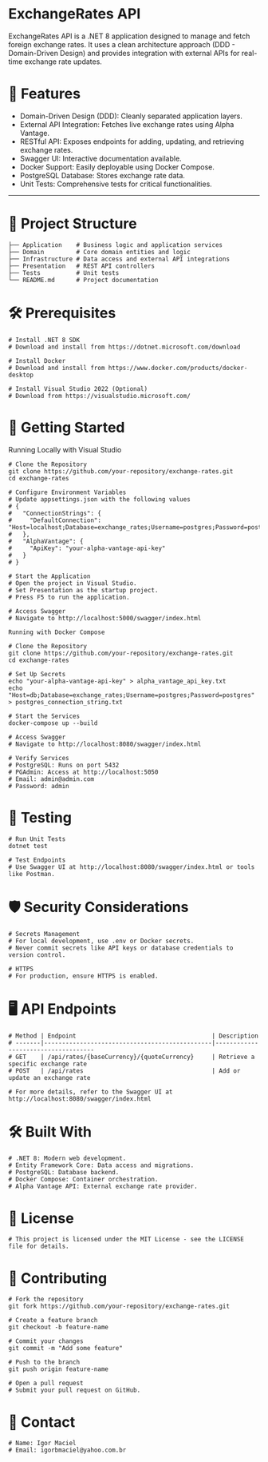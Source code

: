 # ExchangeRates API

ExchangeRates API is a .NET 8 application designed to manage and fetch foreign exchange rates. It uses a clean architecture approach (DDD - Domain-Driven Design) and provides integration with external APIs for real-time exchange rate updates.

# 🌟 Features

- Domain-Driven Design (DDD): Cleanly separated application layers.
- External API Integration: Fetches live exchange rates using Alpha Vantage.
- RESTful API: Exposes endpoints for adding, updating, and retrieving exchange rates.
- Swagger UI: Interactive documentation available.
- Docker Support: Easily deployable using Docker Compose.
- PostgreSQL Database: Stores exchange rate data.
- Unit Tests: Comprehensive tests for critical functionalities.

---

# 📂 Project Structure

```
├── Application    # Business logic and application services
├── Domain         # Core domain entities and logic
├── Infrastructure # Data access and external API integrations
├── Presentation   # REST API controllers
├── Tests          # Unit tests
└── README.md      # Project documentation
```

# 🛠️ Prerequisites
```
# Install .NET 8 SDK
# Download and install from https://dotnet.microsoft.com/download

# Install Docker
# Download and install from https://www.docker.com/products/docker-desktop

# Install Visual Studio 2022 (Optional)
# Download from https://visualstudio.microsoft.com/
```

# 🚀 Getting Started

Running Locally with Visual Studio

```
# Clone the Repository
git clone https://github.com/your-repository/exchange-rates.git
cd exchange-rates

# Configure Environment Variables
# Update appsettings.json with the following values
# {
#   "ConnectionStrings": {
#     "DefaultConnection": "Host=localhost;Database=exchange_rates;Username=postgres;Password=postgres"
#   },
#   "AlphaVantage": {
#     "ApiKey": "your-alpha-vantage-api-key"
#   }
# }

# Start the Application
# Open the project in Visual Studio.
# Set Presentation as the startup project.
# Press F5 to run the application.

# Access Swagger
# Navigate to http://localhost:5000/swagger/index.html

Running with Docker Compose

# Clone the Repository
git clone https://github.com/your-repository/exchange-rates.git
cd exchange-rates

# Set Up Secrets
echo "your-alpha-vantage-api-key" > alpha_vantage_api_key.txt
echo "Host=db;Database=exchange_rates;Username=postgres;Password=postgres" > postgres_connection_string.txt

# Start the Services
docker-compose up --build

# Access Swagger
# Navigate to http://localhost:8080/swagger/index.html

# Verify Services
# PostgreSQL: Runs on port 5432
# PGAdmin: Access at http://localhost:5050
# Email: admin@admin.com
# Password: admin
```

# 🧪 Testing

```
# Run Unit Tests
dotnet test

# Test Endpoints
# Use Swagger UI at http://localhost:8080/swagger/index.html or tools like Postman.
```

# 🛡️ Security Considerations
```
# Secrets Management
# For local development, use .env or Docker secrets.
# Never commit secrets like API keys or database credentials to version control.

# HTTPS
# For production, ensure HTTPS is enabled.
```

# 🖥️ API Endpoints
```
# Method | Endpoint                                      | Description
# -------|-----------------------------------------------|------------------------------------
# GET    | /api/rates/{baseCurrency}/{quoteCurrency}     | Retrieve a specific exchange rate
# POST   | /api/rates                                    | Add or update an exchange rate

# For more details, refer to the Swagger UI at http://localhost:8080/swagger/index.html
```

# 🛠️ Built With
```
# .NET 8: Modern web development.
# Entity Framework Core: Data access and migrations.
# PostgreSQL: Database backend.
# Docker Compose: Container orchestration.
# Alpha Vantage API: External exchange rate provider.
```

# 📜 License
```
# This project is licensed under the MIT License - see the LICENSE file for details.
```

# 🤝 Contributing
```
# Fork the repository
git fork https://github.com/your-repository/exchange-rates.git

# Create a feature branch
git checkout -b feature-name

# Commit your changes
git commit -m "Add some feature"

# Push to the branch
git push origin feature-name

# Open a pull request
# Submit your pull request on GitHub.
```

# 📧 Contact
```
# Name: Igor Maciel
# Email: igorbmaciel@yahoo.com.br
```
